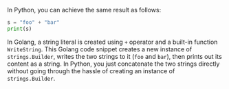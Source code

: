  In Python, you can achieve the same result as follows:

```python
s = "foo" + "bar"
print(s)
```

In Golang, a string literal is created using `+` operator and a built-in function `WriteString`. This Golang code snippet creates a new instance of `strings.Builder`, writes the two strings to it (`foo` and `bar`), then prints out its content as a string. In Python, you just concatenate the two strings directly without going through the hassle of creating an instance of `strings.Builder`.
